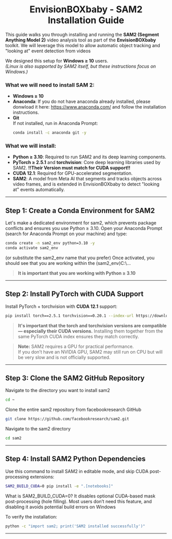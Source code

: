 <h1 align="center">EnvisionBOXbaby - SAM2 Installation Guide</h1>

This guide walks you through installing and running the **SAM2 (Segment Anything Model 2)** video analysis tool as part of the **EnvisionBOXbaby** toolkit. 
We will leverage this model to allow automatic object tracking and "looking at" event detection from videos

We designed this setup for **Windows ≥ 10** users.  
*(Linux is also supported by SAM2 itself, but these instructions focus on Windows.)*


### What we will need to install SAM 2: 
- **Windows ≥ 10**
- **Anaconda**:  If you do not have anaconda already installed, please donwload it here: https://www.anaconda.com/ and follow the installation instructions. 
- **Git**  
  If not installed, run in Anaconda Prompt:
  ```bash
  conda install -c anaconda git -y
  ```

### What we will install: 
- **Python ≥ 3.10**: Required to run SAM2 and its deep learning components.
- **PyTorch ≥ 2.5.1** and **torchvision**: Core deep learning libraries used by SAM2. **!!Their Version must match for CUDA support!!**
- **CUDA 12.1**: Required for GPU-accelerated segmentation.
- **SAM2**: A model from Meta AI that segments and tracks objects across video frames, and is extended in EnvisionBOXbaby to detect "looking at" events automatically.

---

##  Step 1: Create a Conda Environment for SAM2

Let's make a dedicated environment for sam2, which prevents package conflicts and ensures you use Python ≥ 3.10. 
Open your Anaconda Prompt (search for Anaconda Prompt on your machine) and type:
```bash
conda create -n sam2_env python=3.10 -y
conda activate sam2_env
```
(or substitute the sam2_env name that you prefer)
Once activated, you should see that you are working within the (sam2_env)C:\\...

>**It is important that you are working with Python ≥ 3.10**


---

##  Step 2: Install PyTorch with CUDA Support

Install PyTorch + torchvision with **CUDA 12.1** support:

```bash
pip install torch==2.5.1 torchvision==0.20.1 --index-url https://download.pytorch.org/whl/cu121
```

>  **It's important that the torch and torchvision versions are compatible — especially their CUDA versions.**
> Installing them together from the same PyTorch CUDA index ensures they match correctly.

> **Note:** SAM2 requires a GPU for practical performance.  
> If you don’t have an NVIDIA GPU, SAM2 may still run on CPU but will be very slow and is not officially supported.
---

## Step 3: Clone the SAM2 GitHub Repository

Navigate to the directory you want to install sam2 
```bash
cd ~
```
Clone the entire sam2 repository from facebookresearch GitHub
```bash
git clone https://github.com/facebookresearch/sam2.git
```
Navigate to the sam2 directory 
```bash
cd sam2
```

---


##  Step 4: Install SAM2 Python Dependencies

Use this command to install SAM2 in editable mode, and skip CUDA post-processing extensions:

```bash
SAM2_BUILD_CUDA=0 pip install -e ".[notebooks]"
```

What is SAM2_BUILD_CUDA=0?
It disables optional CUDA-based mask post-processing (hole filling).
Most users don’t need this feature, and disabling it avoids potential build errors on Windows

To verify the installation:

```bash
python -c "import sam2; print('SAM2 installed successfully')"
```
---



